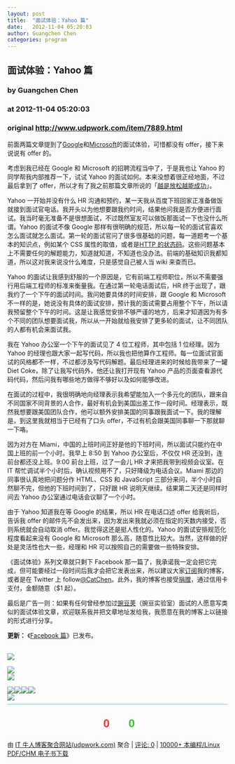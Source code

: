 ```yaml
---
layout: post
title:  "面试体验：Yahoo 篇"
date:   2012-11-04 05:20:03
author: Guangchen Chen
categories: program
---
```


## 面试体验：Yahoo 篇
### by Guangchen Chen
### at 2012-11-04 05:20:03
### original <http://www.udpwork.com/item/7889.html>

<p>前面两篇文章提到了<a href="http://chinese.catchen.me/2012/08/google-interview-experience.html">Google</a>和<a href="http://chinese.catchen.me/2012/08/microsoft-interview-experience.html">Microsoft</a>的面试体验，可惜都没有 offer，接下来说说有 offer 的。</p>
<p>考虑到我已经在 Google 和 Microsoft 的招聘流程当中了，于是我也让 Yahoo 的同学帮我内部推荐一下，试试 Yahoo 的面试如何。本来没想着很正经地面，不过最后拿到了 offer，所以才有了我之前那篇文章所说的「<a href="http://chinese.catchen.me/2012/06/blog-post.html">越是放松越能成功</a>」。</p>
<p>Yahoo 一开始并没有什么 HR 沟通和预约，某一天我从百度下班回家正准备做饭就接到面试官电话。我开头以为他想要跟我约时间，结果他问我是否方便进行面试。我当时毫无准备不是很想面试，不过既然室友可以做饭那面试一下也没什么所谓。Yahoo 的面试不像 Google 那样有很明确的规范，所以每一轮的面试官喜欢怎么面试就怎么面试。第一轮的面试官问了很多很基础的问题，每一道题考一个基本的知识点，例如某个 CSS 属性的取值，或者是<a href="http://chinese.catchen.me/2012/06/http.html">HTTP 的状态码</a>。这些问题基本上不需要任何的解题能力，知道就知道，不知道也没办法。前端的基础知识我都知道，所以这对我来说没什么难度，只是感觉自己被人当 wiki 来查而已。</p>
<p>Yahoo 的面试让我感到舒服的一个原因是，它有前端工程师职位，所以不需要强行用后端工程师的标准来衡量我。在通过第一轮电话面试后，HR 终于出现了，跟我约了一个下午的面试时间。我问她要具体的时间安排，跟 Google 和 Microsoft 不一样的是，她说没有具体的面试安排，预计我的面试需要占用整个下午，所以请我预留整个下午的时间。这是让我感觉安排不够严谨的地方，后来才知道因为有多个不同的团队想要面试我，所以从一开始就给我安排了更多轮的面试，让不同团队的人都有机会来面试我。</p>
<p>我在 Yahoo 办公室一个下午的面试见了 4 位工程师，其中包括 1 位经理。因为 Yahoo 的经理也跟大家一起写代码，所以我也把他算作工程师。每一位面试官面试的风格都不一样，不过都涉及写代码解题。最后经理进来的时候给我带来了一罐 Diet Coke，除了让我写代码外，他还让我打开现有 Yahoo 产品的页面查看源代码代码，然后问我有哪些地方做得不够好以及如何能够改进。</p>
<p>在面试的过程中，我很明确地向经理表示我希望能加入一个多元化的团队，跟来自不同国家不同背景的人合作，最好有机会到美国出差工作一段时间。经理表示，既然我想要跟美国团队合作，他可以额外安排美国的同事跟我面试一下。我的理解是，到这里我就相当于已经有了口头 offer，不过有机会跟美国同事聊一下那就聊一下咯。</p>
<p>因为对方在 Miami，中国的上班时间正好是他的下班时间，所以面试只能约在中国上班的前一个小时。我早上 8:50 到 Yahoo 办公室后，不仅仅 HR 还没到，连前台都还没上班。9:00 前台上班，过了一会儿 HR 才来把我带到视频会议室。在 IT 帮忙调试半个小时后，确认视频用不了，只好降级为电话会议。Miami 那边的同事很认真地把问题分作 HTML、CSS 和 JavaScript 三部分来问，半个小时自然聊不完，但他的下班时间到了，只好跟 HR 说明天继续。结果第二天还是同样时间去 Yahoo 办公室通过电话会议聊了一个小时。</p>
<p>由于 Yahoo 知道我在等 Google 的结果，所以 HR 在电话口述 offer 给我听后，告诉我 offer 的邮件先不会发出来，因为发出来我就必须在指定的天数内接受，否则系统就会自动取消 offer。我觉得这还是挺人性化的。Yahoo 的面试安排规范化程度看起来没有 Google 和 Microsoft 那么高，随意性比较大。当然，这样做的好处是灵活性也大一些，经理和 HR 可以按照自己的需要做一些特殊安排。</p>
<p>《面试体验》系列文章就只剩下 Facebook 那一篇了，我承诺我一定会把它完成，但可能要经过一段时间后我才会把它发表出来，所以建议大家<a href="http://feeds.catchen.me/CatChen/Chinese">订阅</a>我的博客，或者是在 Twitter 上 follow<a href="https://twitter.com/CatChen">@CatChen</a>。此外，我的博客也接受<a href="http://gum.co/BWTR">捐赠</a>，通过信用卡支付，金额随意（$1 起）。</p>
<p>最后是广告一则：如果有任何曾经参加过<a href="http://weibo.com/wandoulabs">豌豆荚</a>（豌豆实验室）面试的人愿意写类似的面试体验文章，欢迎联系我并把文章地址发给我，我愿意在我的博客上以链接的形式进行分享。</p>
<p><strong>更新：</strong>
《<a href="http://chinese.catchen.me/2012/11/facebook-interview-experience.html">Facebook 篇</a>》已发布。</p>

<br>
<div><img src="https://blogger.googleusercontent.com/tracker/7005036-3687603857298176690?l=chinese.catchen.me"></div>
<p><a href="http://feedads.g.doubleclick.net/~a/ifB0ACFCxGwOHTcLf2wXl-gncVY/0/da"><img src="http://feedads.g.doubleclick.net/~a/ifB0ACFCxGwOHTcLf2wXl-gncVY/0/di"></a>
<br>
<a href="http://feedads.g.doubleclick.net/~a/ifB0ACFCxGwOHTcLf2wXl-gncVY/1/da"><img src="http://feedads.g.doubleclick.net/~a/ifB0ACFCxGwOHTcLf2wXl-gncVY/1/di"></a></p>
<div><a href="http://feeds.feedburner.com/~ff/CatChen/Chinese?a=aAYpavaYzyk:2c5tQrkCiqY:yIl2AUoC8zA"><img src="http://feeds.feedburner.com/~ff/CatChen/Chinese?d=yIl2AUoC8zA"></a><a href="http://feeds.feedburner.com/~ff/CatChen/Chinese?a=aAYpavaYzyk:2c5tQrkCiqY:7Q72WNTAKBA"><img src="http://feeds.feedburner.com/~ff/CatChen/Chinese?d=7Q72WNTAKBA"></a><a href="http://feeds.feedburner.com/~ff/CatChen/Chinese?a=aAYpavaYzyk:2c5tQrkCiqY:V_sGLiPBpWU"><img src="http://feeds.feedburner.com/~ff/CatChen/Chinese?i=aAYpavaYzyk:2c5tQrkCiqY:V_sGLiPBpWU"></a><a href="http://feeds.feedburner.com/~ff/CatChen/Chinese?a=aAYpavaYzyk:2c5tQrkCiqY:qj6IDK7rITs"><img src="http://feeds.feedburner.com/~ff/CatChen/Chinese?d=qj6IDK7rITs"></a></div>
<img src="http://feeds.feedburner.com/~r/CatChen/Chinese/~4/aAYpavaYzyk">
			<div style="margin-top:8px;padding:6px 0;border-top:1px solid #3cf">
				<div style="text-align:center;margin:16px 0;padding:6px;border:0px dashed #999;font-family:arial;font-size:26px;font-weight:bold">
	<a href="http://www.udpwork.com/item/7889.html#review_form" title="不喜欢" style="text-decoration:none">
		<img src="http://www.udpwork.com//images/thumb_down24.gif" alt="">
		<span style="color:#f33">0</span>
	</a>
	   
	<a href="http://www.udpwork.com/item/7889.html#review_form" title="喜欢" style="text-decoration:none">
		<img src="http://www.udpwork.com//images/thumb_up24.gif" alt="">
		<span style="color:#3c3">0</span>
	</a>
</div>				<p>
					由 <a href="http://www.udpwork.com/">IT 牛人博客聚合网站(udpwork.com)</a> 聚合
					|
					<a href="http://www.udpwork.com/item/7889.html#reviews">评论: 0</a>
					|
					<a href="http://book.benegg.com/tag/%E7%BC%96%E7%A8%8B?from=udpwork-feed">10000+ 本编程/Linux PDF/CHM 电子书下载</a>
				</p>
			</div>